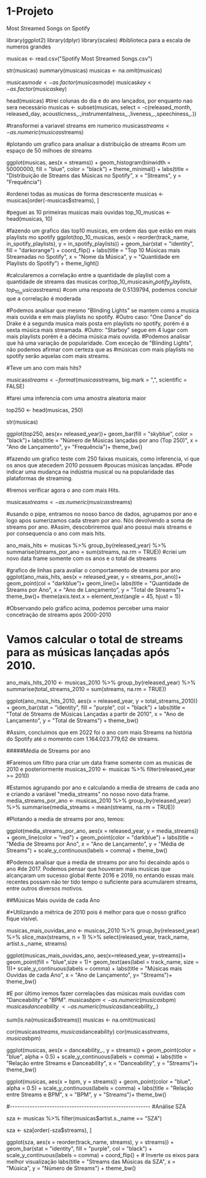 # 1-Projeto
Most Streamed Songs on Spotify

library(ggplot2)
library(dplyr)
library(scales) #biblioteca para a escala de numeros grandes

musicas <- read.csv("Spotify Most Streamed Songs.csv")

str(musicas)
summary(musicas)
musicas <- na.omit(musicas)

musicas$mode <- as.factor(musicas$mode)
musicas$key <- as.factor(musicas$key)

head(musicas)
#tirei colunas do dia e do ano lançados, por enquanto nao sera necessário
musicas <- subset(musicas, select = -c(released_month, released_day, acousticness_.,instrumentalness_.,liveness_.,speechiness_.))

#transformei a variavel streams em numerico
musicas$streams <- as.numeric(musicas$streams)


#plotando um grafico para analisar a distribuição de streams 
#com um espaço de 50 milhoes de streams

ggplot(musicas, aes(x = streams)) +
  geom_histogram(binwidth = 50000000, fill = "blue", color = "black") +
  theme_minimal() +
  labs(title = "Distribuição de Streams das Músicas no Spotify",
       x = "Streams",
       y = "Frequência")



#ordenei todas as musicas de forma descrescente
musicas <- musicas[order(-musicas$streams), ]

#peguei as 10 primeiras musicas mais ouvidas
top_10_musicas <- head(musicas, 10)

#fazendo um grafico das top10 musicas, em ordem das que estão em mais playlists mo spotify
ggplot(top_10_musicas, aes(x = reorder(track_name, in_spotify_playlists), y = in_spotify_playlists)) +
  geom_bar(stat = "identity", fill = "darkorange") +
  coord_flip() +
  labs(title = "Top 10 Músicas mais Streamadas no Spotify",
       x = "Nome da Música",
       y = "Quantidade em Playlists do Spotify") +
  theme_light()


#calcularemos a correlação entre a quantidade de playlist com a quantidade de streams das musicas
cor(top_10_musicas$in_spotify_playlists, top_10_musicas$streams)
#com uma resposta de 0.5139794, podemos concluir que a correlação é moderada

#Podemos analisar que mesmo "Blinding Lights" se mantem como a musica mais ouvida e em mais playlists no spotify.
#Outro caso: "One Dance" do Drake é a segunda musica mais posta em playlists no spotify, porém é a sexta música mais streamada.
#Outro: "Starboy" segue em 4 lugar com mais playlists porém é a décima música mais ouvida.
#Podemos analisar que há uma variação de popularidade. Com exceção de "Blinding Lights", não podemos afirmar com certeza que as
#músicas com mais playlists no spotify serão aquelas com mais streams.



#Teve um ano com mais hits?

musicas$streams <- format(musicas$streams, big.mark = ",", scientific = FALSE)

#farei uma inferencia com uma amostra aleatoria maior 

top250 <- head(musicas, 250)

str(musicas)

ggplot(top250, aes(x= released_year))+
  geom_bar(fill = "skyblue", color = "black")+
  labs(title = "Número de Músicas lançadas por ano (Top 250)",
       x = "Ano de Lançamento",
       y= "Frequência")+
  theme_bw()

#fazendo um grafico teste com 250 faixas musicais, como inferencia, vi que os anos que atecedem 2010 possuem 
#poucas músicas lançadas.
#Pode indicar uma mudança na indústria musical ou na popularidade das plataformas de streaming.


#Iremos verificar agora o ano com mais Hits. 

musicas$streams <- as.numeric(musicas$streams)

#usando o pipe, entramos no nosso banco de dados, agrupamos por ano e logo apos sumerizamos cada stream por ano. Nós devolvendo a soma de streams por ano.
#Assim, descobriremos qual ano possui mais streams e por consequencia o ano com mais hits. 

ano_mais_hits <- musicas %>%
  group_by(released_year) %>%
  summarise(streams_por_ano = sum(streams, na.rm = TRUE))
#criei um novo data frame somente com os anos e o total de streams

#grafico de linhas para avaliar o comportamento de streams por ano
ggplot(ano_mais_hits, aes(x = released_year, y = streams_por_ano))+
  geom_point(col = "darkblue")+
  geom_line()+
  labs(title = "Quantidade de Streams por Ano",
       x = "Ano de Lançamento",
       y = "Total de Streams")+
  theme_bw()+
  theme(axis.text.x = element_text(angle = 45, hjust = 1))

#Observando pelo gráfico acima, podemos perceber uma maior concetração de streams após 2000-2010

# Vamos calcular o total de streams para as músicas lançadas após 2010.
ano_mais_hits_2010 <- musicas_2010 %>%
  group_by(released_year) %>%
  summarise(total_streams_2010 = sum(streams, na.rm = TRUE))

ggplot(ano_mais_hits_2010, aes(x = released_year, y = total_streams_2010)) +
  geom_bar(stat = "identity", fill = "purple", col = "black") +
  labs(title = "Total de Streams de Músicas Lançadas a partir de 2010",
       x = "Ano de Lançamento",
       y = "Total de Streams") +
  theme_bw()

#Assim, concluimos que em 2022 foi o ano com mais Streams na história do Spotify até o momento com 1.164.023.779,62 de streams. 



#####Média de Streams por ano


#Faremos um filtro para criar um data frame somente com as musicas de 2010 e posteriormente
musicas_2010 <- musicas %>%
  filter(released_year >= 2010)

#Estamos agrupando por ano e calculando a media de streams de cada ano e criando a variável "media_streams" no nosso novo data frame. 
media_streams_por_ano <- musicas_2010 %>%
  group_by(released_year) %>%
  summarise(media_streams = mean(streams, na.rm = TRUE))

#Plotando a media de streams por ano, temos: 

ggplot(media_streams_por_ano, aes(x = released_year, y = media_streams)) +
  geom_line(color = "red") +
  geom_point(color = "darkblue") +
  labs(title = "Média de Streams por Ano",
       x = "Ano de Lançamento",
       y = "Média de Streams") +
  scale_y_continuous(labels = comma) +
  theme_bw()

#Podemos analisar que a media de streams por ano foi decaindo após o ano 
#de 2017. Podemos pensar que houveram mais musicas que alcançaram um sucesso global
#ente 2016 e 2019, no entando essas mais recentes possam não ter tido tempo o suficiente para acumularem streams, entre outros diversos motivos.



##Músicas Mais ouvida de cada Ano

#*Utilizando a métrica de 2010 pois é melhor para que o nosso gráfico fique visível.

musicas_mais_ouvidas_ano <- musicas_2010 %>%
  group_by(released_year) %>%
  slice_max(streams, n = 1) %>%
  select(released_year, track_name, artist.s._name, streams)

ggplot(musicas_mais_ouvidas_ano, aes(x=released_year, y=streams))+
  geom_point(fill = "blue",size = 1)+
  geom_text(aes(label = track_name, size = 1))+
  scale_y_continuous(labels = comma) +
  labs(title = "Músicas mais Ouvidas de cada Ano",
       x = "Ano de Lançamento",
       y= "Streams")+
  theme_bw()


#E por último iremos fazer correlações das músicas mais ouvidas com "Danceability" e "BPM".
musicas$bpm <- as.numeric(musicas$bpm)
musicas$danceability_. <- as.numeric(musicas$danceability_.)

sum(is.na(musicas$streams))
musicas <- na.omit(musicas)


cor(musicas$streams, musicas$danceability)
cor(musicas$streams, musicas$bpm)


ggplot(musicas, aes(x = danceability_., y = streams)) +
  geom_point(color = "blue", alpha = 0.5) +
  scale_y_continuous(labels = comma) +
  labs(title = "Relação entre Streams e Danceability",
       x = "Danceability",
       y = "Streams")+
  theme_bw()

ggplot(musicas, aes(x = bpm, y = streams)) +
  geom_point(color = "blue", alpha = 0.5) +
  scale_y_continuous(labels = comma) +
  labs(title = "Relação entre Streams e BPM",
       x = "BPM",
       y = "Streams")+
  theme_bw()


#---------------------------------------------------------
#Análise SZA

sza <- musicas %>%
  filter(musicas$artist.s._name == "SZA")

sza <- sza[order(-sza$streams), ]

ggplot(sza, aes(x = reorder(track_name, streams), y = streams)) +
  geom_bar(stat = "identity", fill = "purple", col = "black") +
  scale_y_continuous(labels = comma) +
  coord_flip() +  # Inverte os eixos para melhor visualização
  labs(title = "Streams das Músicas da SZA",
       x = "Música",
       y = "Número de Streams") +
  theme_bw()
  
